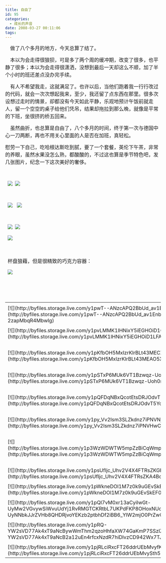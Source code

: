 ```yaml
---
title: 自由了
id: 95
categories:
  - 成长的声音
date: 2008-03-27 00:11:06
tags:
---
```


<div id="msgcns!DA984E57EDE76A7C!1111" class="bvMsg"><div>

<span style="font-family:宋体;"><font size="3">    做了八个多月的地方，今天总算了结了。</font></span> 

<span style="font-family:宋体;"><font size="3">    本以为会走得很狼狈，可是多了两个周的缓冲期，改变了很多，也平静了很多；本以为会走得很潇洒，没想到最后一天却这么不顺，加了半个小时的班还差点没办完手续。</font></span> 

<span style="font-family:宋体;"><font size="3">    有人不希望我走，这就满足了。也许以后，当他们跑着我一行行改过的代码，就会一次次想起我来，至少，我还留了点东西在那里。很多次设想过走时的情景，却都没有今天如此平静，乐观地预计午饭前就走人，留一个空空的桌子给他们凭吊，结果却拖拉到那么晚，就像是平常的下班，坐很挤的桥五回来。</font></span> 

<span style="font-family:宋体;"><font size="3">    虽然曲折，也总算是自由了，八个多月的时间，终于第一次与德国中心一刀两断，再也不用关心里面的人是否在加班，真轻松。</font></span> 

<span style="font-family:宋体;"><font size="3">慰劳一下自己，吃哈根达斯吃到腻，要了一个套餐，英伦下午茶，非常的养眼，虽然水果没怎么熟，都酸酸的，不过这也算是季节特色吧，发几张图片，纪念一下这次美好的奢侈。</font></span> 

<span style="font-family:宋体;"><font size="3"/></span>  

<span style="font-family:宋体;">  [![](http://tkfiles.storage.live.com/y1pBAZx16Z7hupaUTD-1dq-ZNO-trRdB5yyRCyWeUJksLJwX-8RteCC4k4jEovmIEOBr4VltGgIw8I)](http://tkfiles.storage.live.com/y1pBAZx16Z7hupaUTD-1dq-ZNO-trRdB5yyRCyWeUJksLJwX-8RteCC4k4jEovmIEOBr4VltGgIw8I)  [![](http://tkfiles.storage.live.com/y1pBAZx16Z7huoAxCSBFW5SyEasyx9oRuKg9PsytmeouGVqbyjPg3gVAUehgccxHKQgajgJ2LotEzc)](http://tkfiles.storage.live.com/y1pBAZx16Z7huoAxCSBFW5SyEasyx9oRuKg9PsytmeouGVqbyjPg3gVAUehgccxHKQgajgJ2LotEzc)  </span>

<span style="font-family:宋体;">  </span>

<span style="font-family:宋体;">  [![](http://tkfiles.storage.live.com/y1pBAZx16Z7huqib-2jBvXd0FjsCjkQ_wPCoNpgwAktr4wnsc7UFyqL93GuHtYI1EVpY5lje06_RL8)](http://tkfiles.storage.live.com/y1pBAZx16Z7huqib-2jBvXd0FjsCjkQ_wPCoNpgwAktr4wnsc7UFyqL93GuHtYI1EVpY5lje06_RL8)</span>   <span style="font-family:宋体;">[![](http://tkfiles.storage.live.com/y1pBAZx16Z7huoH5-LYNchBz2MWsQ7DgErmYRrNSLT2twkBM9UlBJMKOHREWZ77Se85Zf3ZmYH_mTE)](http://tkfiles.storage.live.com/y1pBAZx16Z7huoH5-LYNchBz2MWsQ7DgErmYRrNSLT2twkBM9UlBJMKOHREWZ77Se85Zf3ZmYH_mTE)  </span>

<span style="font-family:宋体;"/> 

<span style="font-family:宋体;">  [![](http://tkfiles.storage.live.com/y1pBAZx16Z7huo-Q4EUUlLGcW-YJtrz4Ayc4ExjEiihhD45aUJKfKf7Qm4VMje3Zs6cepBEjngzgVw)](http://tkfiles.storage.live.com/y1pBAZx16Z7huo-Q4EUUlLGcW-YJtrz4Ayc4ExjEiihhD45aUJKfKf7Qm4VMje3Zs6cepBEjngzgVw)  [![](http://tkfiles.storage.live.com/y1pBAZx16Z7hurGFHvrf9RnISTNBAy_n_ksEmIOttrnpFcE4LHOG3vJ5ZXx6ADL32Z3mqo3mFc-d5U)](http://tkfiles.storage.live.com/y1pBAZx16Z7hurGFHvrf9RnISTNBAy_n_ksEmIOttrnpFcE4LHOG3vJ5ZXx6ADL32Z3mqo3mFc-d5U)</span> 

<span style="font-family:宋体;">  [![](http://tkfiles.storage.live.com/y1pBAZx16Z7hurIDW3pkd99bDr_dAZ3YEXmwm9FRUwtUFADdUZFZ6EmmfBfKe7l3KpRTAhe3t6EAVc)](http://tkfiles.storage.live.com/y1pBAZx16Z7hurIDW3pkd99bDr_dAZ3YEXmwm9FRUwtUFADdUZFZ6EmmfBfKe7l3KpRTAhe3t6EAVc)  </span>

<span style="font-family:宋体;">  </span>

<span style="font-family:宋体;">  <span style="font-family:宋体;"><font size="3">杯盘狼藉，但是很精致的巧克力容器：</font></span></span> 

<span style="font-family:宋体;">  [![](http://tkfiles.storage.live.com/y1pBAZx16Z7hurAl9HIOXDQbdZbUuL4jqZozm5diNOQknbEhcb_rqtpD1HXzE-hZkeooXlTe1dVLds)](http://tkfiles.storage.live.com/y1pBAZx16Z7hurAl9HIOXDQbdZbUuL4jqZozm5diNOQknbEhcb_rqtpD1HXzE-hZkeooXlTe1dVLds)</span> 

<span style="font-family:宋体;"/>  

<span style="font-family:宋体;"><font size="3"/></span> 
</div></div><table cellspacing="0" border="0"><tr><td/></tr><tr><td valign="top">[![](http://byfiles.storage.live.com/y1pwT--ANzcAPQ2BbUd_av1EqqgQjj0hNkVBP9XL4YDF4TUr139mv5jc3fZIl8APa_Y5GsX9CTDSTs)](http://byfiles.storage.live.com/y1pwT--ANzcAPQ2BbUd_av1EnbP3m4OLNCNWw1uaXGpZGenD0SdxvuhUHAchZOG-2zapMbqR4MbwIg)</td><td width="15"/><td valign="top">[![](http://byfiles.storage.live.com/y1pLuYlU9BBJtJVmPZaJCQc_cl95VcFuB1Ub93eO51nxcPosJRTCy8CpKVmA2Lw_12Ztd2FcWsm2lc)](http://byfiles.storage.live.com/y1pLuYlU9BBJtJVmPZaJCQc_Y29ujrAbhpWTyrp-8qoAkmgSqX6vwgACxLkx_RnSRJqverplsX6DNk)</td></tr><tr><td/></tr><tr><td valign="top">[![](http://byfiles.storage.live.com/y1pvLMMK1IHNixY5iEGHOiD1Ov649ZxhwzFSus3anINaqlcTP4-S21W74mC7aP7WIvVR4nLPc4nyIU)](http://byfiles.storage.live.com/y1pvLMMK1IHNixY5iEGHOiD1LFAY_boInEW_DQaHwZk6BxBBuBhiAejP8y9Ft__YDTj6ehN_FDBILw)</td><td width="15"/><td valign="top">[![](http://byfiles.storage.live.com/y1pHJSN-VsP3sC51NFbWrLko7zy6shLY0_YaLi0Mc2d0TSO6JYRfMPoV74F8cT3qbFjI7G9XUsEA-w)](http://byfiles.storage.live.com/y1pHJSN-VsP3sC51NFbWrLko_smMWRxWHByrPQGi5ZkaR-UaYddrIjiYevpteBdCKcC2x1dswT7Tzw)</td></tr><tr><td/></tr><tr><td valign="top">[![](http://byfiles.storage.live.com/y1pKfbOH5MxIzrKlrBLt43MECZoDk82xRsHALD7ohTkHfwq6BxHFVWHGJxZQr37bvC3htPD1LwJ6xA)](http://byfiles.storage.live.com/y1pKfbOH5MxIzrKlrBLt43MEAO5XZZIFxhtuuzEBhW_V0Y3DY-Jr5RLSUqqIs_5DoURZYPm5v9BOhQ)</td><td width="15"/><td valign="top">[![](http://byfiles.storage.live.com/y1pXKjRPJwt_aWtufffz09egcm9oRQ0LP5S_ocQ0Rxg0hNDuZEUv48L5CP1VUAk_R9QqLmVZy37qeU)](http://byfiles.storage.live.com/y1pXKjRPJwt_aWtufffz09egX40Hli5jIy_WyTk9rLujfzLa_Nwk3UZI6OZVSJiRhrS4hX_5k_v8Vg)</td></tr><tr><td/></tr><tr><td valign="top">[![](http://byfiles.storage.live.com/y1pSTxP6MUk6VT1Bzwqz-Uoh7pLpo4c3SEBoclZk1jIZDOr9UTjQu23J-8cOdRyvMyH66zz_cS67rI)](http://byfiles.storage.live.com/y1pSTxP6MUk6VT1Bzwqz-Uoh0ns87g-_24cXPPnJvYYABtw0yFyYil7DCiP2bVm_AvkZQn3wpl4ZLo)</td><td width="15"/><td valign="top">[![](http://byfiles.storage.live.com/y1pNJhkKQhetTReqV1k8ZsNjFnkvB7rgkF5FXmFiESzHQ5lndy9AWxObDeD9aatAWp6mNiGswDIQvg)](http://byfiles.storage.live.com/y1pNJhkKQhetTReqV1k8ZsNjH5wWu-aOG__-bp5O56utdyvCVZX6h03bDOGDYLT1CyBtm8uxzHfmBg)</td></tr><tr><td/></tr><tr><td valign="top">[![](http://byfiles.storage.live.com/y1pQFDqNBxQcotEtsDRJOdvT5lflDUFh0FE_eJ9XS5NFb94DPrbR19v0H4rH1UeK78WUlWKbLYEPwk)](http://byfiles.storage.live.com/y1pQFDqNBxQcotEtsDRJOdvT5YoyyVAh_iB77NBWcPlkLr33Mafgill3hpwpnlifkogdG613asxIaQ)</td><td width="15"/><td valign="top">[![](http://byfiles.storage.live.com/y1pEL3iiSzF3QyWjigEurLoYZbwImGXjKLowYak5NGYn3aOZMYW6u_R0wYVx_qQZWOMOVSIUzWSUjE)](http://byfiles.storage.live.com/y1pEL3iiSzF3QyWjigEurLoYcoPt8wkQeO0uTiDNuq_hM9_gCoLnEl-vxnZiJfHpNONQhlUrNcWW58)</td></tr><tr><td/></tr><tr><td valign="top">[![](http://byfiles.storage.live.com/y1py_Vv2Ism3SLZkdnz7iPNVNjqTfxf9iA0bXOgy-QrmeHDV0N7MR7ufBsg4j9jxIpdh9Ld674LOqo)](http://byfiles.storage.live.com/y1py_Vv2Ism3SLZkdnz7iPNVHwCXWf5iDXG7rJN01QbLQ-LVl__PP_sM_9UrIQfTTetX_ZmbLD-pcs)</td><td width="15"/><td valign="top">[![](http://byfiles.storage.live.com/y1pZZozXaP5Pg79_PbeT-przpNceD4dSkyMJAUB-8FyfmcicMyZVHZ-suCo3QoYIbvBycKT-pkMa9w)](http://byfiles.storage.live.com/y1pZZozXaP5Pg79_PbeT-przu8lUHcpVlaIiK0SPxceY-F9_C6wP5NwRMmyaJJo4VOEXpaHtOhjfvI)</td></tr><tr><td/></tr><tr><td valign="top">[![](http://byfiles.storage.live.com/y1p3WzWDWTW5mpZzBiCqWmpoWLGV4qBttzlCbXgRHHCVpwFGZboHnLpxAG6vW7GRUacIbVIaGi3LSs)](http://byfiles.storage.live.com/y1p3WzWDWTW5mpZzBiCqWmpoRJ_wK4J0Lp-_vk6Y-LX6Ic0kWjtZN259H56wuHLx2KcX1NbImF_Pns)</td><td width="15"/><td valign="top">[![](http://byfiles.storage.live.com/y1pN74mPTKwWnHKuLK1ZNZs5Nv9A1iL5JYuK8_H5vz4HC9L5OES9RahTHPDLrNPybYo67lBIGlvVRk)](http://byfiles.storage.live.com/y1pN74mPTKwWnHKuLK1ZNZs5AzC-hCqzaMahFCj3akBT2IyOLVxLLHMIqhIvyXQ0DUnNgUZQa6azXA)</td></tr><tr><td/></tr><tr><td valign="top">[![](http://byfiles.storage.live.com/y1psUfIjc_Uhv2V4X4FTRsZKGRThULxXlyFYJW-V30KpZE814vZSymNfB1KoZPjB4MjNRoeGhZn2IY)](http://byfiles.storage.live.com/y1psUfIjc_Uhv2V4X4FTRsZKA4BcF-CqzA6tFfvaaRnDI-xgqAIfaTccWRtpGszReanGRQ2YqFH5ds)</td><td width="15"/><td valign="top">[![](http://byfiles.storage.live.com/y1pZ3HGbb-UXrx6yguaiiuVHlaL7jllqP6hssjva_CPHqracEYl7wetLK180F3oSulN-wAXt1j9N5Q)](http://byfiles.storage.live.com/y1pZ3HGbb-UXrx6yguaiiuVHtqDNHtmWY8lqveAPFFEUOUfw4xbOvGkh2rMxEgLVSANKiPVyPmMmkY)</td></tr><tr><td/></tr><tr><td valign="top">[![](http://byfiles.storage.live.com/y1pWkneDOl1M7z0k9uGEvSkEFDdXNv3t-kVAEC5WV1blLp1siwsXbvEOjrb-nCwYFaYsjpF_Iqx98E)](http://byfiles.storage.live.com/y1pWkneDOl1M7z0k9uGEvSkEF05yeNQRg0sgbpc5a-PQblY0Y224U32rgeZonSdmsI084lSjtzGRW8)</td><td width="15"/><td valign="top">[![](http://byfiles.storage.live.com/y1pBu9w1h5Ne5j_Iah038eF7XukOs_hHnYGTt553LtvfXFvzqQU7uIN-ZQS_7y582AJ7qsUyk-QBX8)](http://byfiles.storage.live.com/y1pBu9w1h5Ne5j_Iah038eF7eSN2HpL9sBVKeAQ5-2LyqOD-dpCdLfmvSypQCrmprVKRVdhCqxfjWk)</td></tr><tr><td/></tr><tr><td valign="top">[![](http://byfiles.storage.live.com/y1pQl7vM0xr13aCyiIwGt-UyMw2VGvywSiWvuUdYj1RvRMGTCKRtbL7UKPdFKP8OHoxNUqNsBzCTaU)](http://byfiles.storage.live.com/y1pQl7vM0xr13aCyiIwGt-UyNNbkJJrZVHb8QHDRjvoYEKzb2ptbhDf2iBB6_YlW2mjO0PrZw05_Ak)</td><td width="15"/><td valign="top">[![](http://byfiles.storage.live.com/y1pDD4u_Vlsm4gDmAlQ8jN5Q7vNvvBgbdESTQ3evxpIadzz3F10gJCHiCM9yZ9rjykWVQv0hagvbCc)](http://byfiles.storage.live.com/y1pDD4u_Vlsm4gDmAlQ8jN5Qws0Knzz5X0qMuIG0eEh3_43S231apg2kjah1X4o6xXAuTWpO157SPI)</td></tr><tr><td/></tr><tr><td valign="top">[![](http://byfiles.storage.live.com/y1pRQ-YW2sVD77Ak4xT9aNcBywWmThm2qzoHhfaXW74GaKmP7SSzIZKdfEganF8jLuCujqaAHUHjJQ)](http://byfiles.storage.live.com/y1pRQ-YW2sVD77Ak4xT9aNcB2a12uEn4rfcxNzdR7hiDlvzCD942Wx7TJbCaa-nC5CsDcscbE3iMck)</td><td width="15"/><td valign="top">[![](http://byfiles.storage.live.com/y1prY84cmeEzSVTSh0gyDIeodd6VrPkQDWcQ1622BpdSldXf_jRS-oZsBUK_-YMmsWGd-5Gq84uN90)](http://byfiles.storage.live.com/y1prY84cmeEzSVTSh0gyDIeoYuK_xlJ4hR73icCKhScKWTGSeXP6lTncp7TcfI7q4XvvEOsV3GYaZU)</td></tr><tr><td/></tr><tr><td valign="top">[![](http://byfiles.storage.live.com/y1pjRLciRxcFT26ddrUEbMvyfKAlG843xGQenXOQQGQEMnbCpoqEkG6qjrjgJJmsBwiToVHv7Vf2Fs)](http://byfiles.storage.live.com/y1pjRLciRxcFT26ddrUEbMvySth59UPcL85BXVMyB1CqRt5o8RNcT9O0Apqv8CM_JOBudEarnziEbM)</td></tr></table>